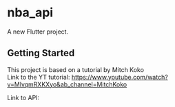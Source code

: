 # nba_api

A new Flutter project.

## Getting Started

This project is based on a tutorial by Mitch Koko<br>
Link to the YT tutorial: https://www.youtube.com/watch?v=MlvqmRXKXyo&ab_channel=MitchKoko<br>

Link to API: 
